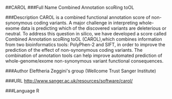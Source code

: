 ##CAROL
###Full Name
Combined Annotation scoRing toOL

###Description
CAROL is a combined functional annotation score of non-synonymous coding variants. A major challenge in interpreting whole-exome data is predicting which of the discovered variants are deleterious or neutral. To address this question in silico, we have developed a score called Combined Annotation scoRing toOL (CAROL),which combines information from two bioinformatics tools: PolyPhen-2 and SIFT, in order to improve the prediction of the effect of non-synonymous coding variants. The combination of annotation tools can help improve automated prediction of whole-genome/exome non-synonymous variant functional consequences.

###Author
Eleftheria Zeggini's group (Wellcome Trust Sanger Institute)

###URL
http://www.sanger.ac.uk/resources/software/carol/

###Language
R



